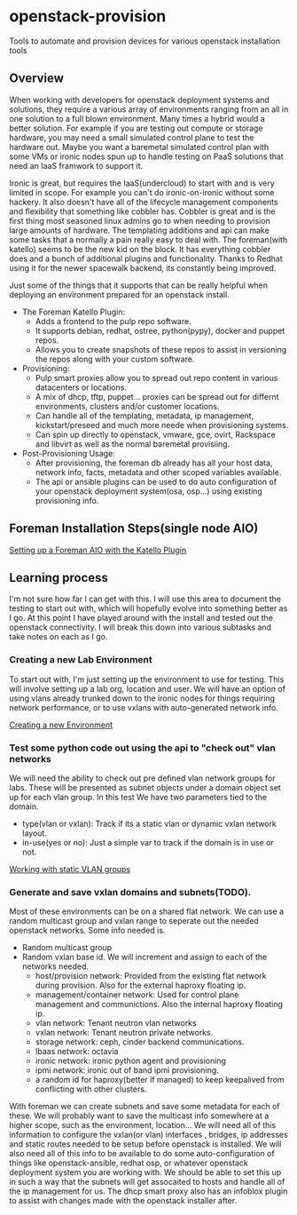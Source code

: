 # openstack-provision
Tools to automate and provision devices for various openstack installation tools


## Overview

When working with developers for openstack deployment systems and solutions, they require
a various array of environments ranging from an all in one solution to a full blown environment.
Many times a hybrid would a better solution.  For example if you are testing out compute or storage
hardware, you may need a small simulated control plane to test the hardware out.  Maybe you want a
baremetal simulated control plan with some VMs or ironic nodes spun up to handle testing on PaaS 
solutions that need an IaaS framwork to support it.  

Ironic is great, but requires the IaaS(undercloud) to start with and is very limited in scope.  For
example you can't do ironic-on-ironic without some hackery.  It also doesn't have all of the lifecycle
management components and flexibility that something like cobbler has.  Cobbler is great and is the 
first thing most seasoned linux admins go to when needing to provision large amounts of hardware. The
templating additions and api can make some tasks that a normally a pain really easy to deal with.  The
foreman(with katello) seems to be the new kid on the block.  It has everything cobbler does and a bunch
of additional plugins and functionality.  Thanks to Redhat using it for the newer spacewalk backend, its
constantly being improved. 

Just some of the things that it supports that can be really helpful when deploying an environment prepared
for an openstack install.

* The Foreman Katello Plugin: 
  * Adds a frontend to the pulp repo software.  
  * It supports debian, redhat, ostree, python(pypy), docker and puppet repos.  
  * Allows you to create snapshots of these repos to assist in versioning the repos along with your custom software.
* Provisioning:
  * Pulp smart proxies allow you to spread out repo content in various datacenters or locations.
  * A mix of dhcp, tftp, puppet... proxies can be spread out for differnt environments, clusters and/or customer locations.
  * Can handle all of the templating, metadata, ip management, kickstart/preseed and much more neede when provisioning systems.
  * Can spin up directly to openstack, vmware, gce, ovirt, Rackspace and libvirt as well as the normal baremetal provisiing.
* Post-Provisioning Usage:
  * After provisioning, the foreman db already has all your host data, network info, facts, metadata and other scoped variables
    available.
  * The api or ansible plugins can be used to do auto configuration of your openstack deployment system(osa, osp...) using 
    existing provisioning info. 



## Foreman Installation Steps(single node AIO)

[Setting up a Foreman AIO with the Katello Plugin](./install_foreman/README.md)

## Learning process

I'm not sure how far I can get with this. I will use this area to document the testing to start out with, which will hopefully
evolve into something better as I go. At this point I have played around with the install and tested out the openstack connectivity.
I will break this down into various subtasks and take notes on each as I go.


### Creating a new Lab Environment

To start out with, I'm just setting up the environment to use for testing. This will
involve setting up a lab org, location and user.  We will have an option of using vlans
already trunked down to the ironic nodes for things requiring network performance, or 
to use vxlans with auto-generated network info. 

[Creating a new Environment](./setup_lab_environment/README.md)


### Test some python code out using the api to "check out" vlan networks

We will need the ability to check out pre defined vlan network groups for labs. These will
be presented as subnet objects under a domain object set up for each vlan group. In this test
We have two parameters tied to the domain.

* type(vlan or vxlan): Track if its a static vlan or dynamic vxlan network layout.
* in-use(yes or no): Just a simple var to track if the domain is in use or not.

[Working with static VLAN groups](./static_vlan_tests/README.md)




### Generate and save vxlan domains and subnets(TODO).

Most of these environments can be on a shared flat network.  We can use a random multicast group and vxlan range to seperate out
the needed openstack networks. Some info needed is.

* Random multicast group
* Random vxlan base id. We will increment and assign to each of the networks needed.
  * host/provision network: Provided from the existing flat network during provision. Also for the external haproxy floating ip.
  * management/container network:  Used for control plane management and communictions. Also the internal haproxy floating ip.
  * vlan network: Tenant neutron vlan networks
  * vxlan network: Tenant neutron private networks.
  * storage network: ceph, cinder backend communications.
  * lbaas network: octavia
  * ironic network: ironic python agent and provisioning
  * ipmi network: ironic out of band ipmi provisioning.
  * a random id for haproxy(better if managed) to keep keepalived from conflicting with other clusters.

With foreman we can create subnets and save some metadata for each of these.  We will probably want to save the multicast info somewhere
at a higher scope, such as the environment, location...  We will need all of this information to configure the vxlan(or vlan) interfaces
, bridges, ip addresses and static routes needed to be setup before openstack is installed.  We will also need all of this info to be
available to do some auto-configuration of things like openstack-ansible, redhat osp, or whatever openstack deployment system you are
working with. We should be able to set this up in such a way that the subnets will get assocaited to hosts and handle all of the
ip management for us.  The dhcp smart proxy also has an infoblox plugin to assist with changes made with the openstack installer after. 



